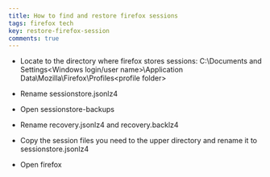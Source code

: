 ```yaml
---
title: How to find and restore firefox sessions
tags: firefox tech
key: restore-firefox-session
comments: true
---
```


* Locate to the directory where firefox stores sessions: C:\Documents and Settings\<Windows login/user name>\Application Data\Mozilla\Firefox\Profiles\<profile folder>

* Rename sessionstore.jsonlz4

* Open sessionstore-backups

* Rename recovery.jsonlz4 and recovery.backlz4

* Copy the session files you need to the upper directory and rename it to sessionstore.jsonlz4

* Open firefox
